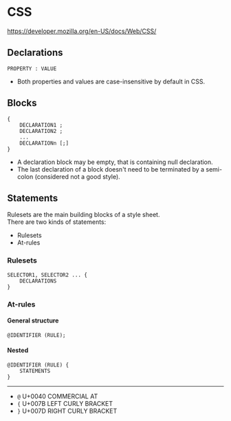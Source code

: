 # CSS

https://developer.mozilla.org/en-US/docs/Web/CSS/

## Declarations

```
PROPERTY : VALUE
```

- Both properties and values are case-insensitive by default in CSS.

## Blocks

```
{
    DECLARATION1 ;
    DECLARATION2 ;
    ...
    DECLARATIONn [;]
}
```

- A declaration block may be empty, that is containing null declaration.
- The last declaration of a block doesn't need to be terminated by a semi-colon
    (considered not a good style).

## Statements

Rulesets are the main building blocks of a style sheet.  
There are two kinds of statements:

- Rulesets
- At-rules

### Rulesets

```
SELECTOR1, SELECTOR2 ... {
    DECLARATIONS
}
```

### At-rules

#### General structure

```
@IDENTIFIER (RULE);
```

#### Nested

```
@IDENTIFIER (RULE) {
    STATEMENTS
}
```

---

- `@` U+0040 COMMERCIAL AT
- `{` U+007B LEFT CURLY BRACKET
- `}` U+007D RIGHT CURLY BRACKET
